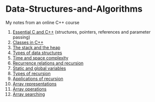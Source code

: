 # Data-Structures-and-Algorithms
My notes from an online C++ course

1. [Essential C and C++](/1_Essential_C_and_C++.md) (structures, pointers, references and parameter passing)
2. [Classes in C++](/2_Classes_in_C++.md)
3. [The stack and the heap](/3_Stack_and_Heap.md)
4. [Types of data structures](4_Types_of_data_structures.md)
5. [Time and space complexity](5_Time_and_space_complexity.md)
6. [Recurrence relations and recursion](6_Recurrence_relations.md)
7. [Static and global variables](7_Static_and_global_variables.md)
8. [Types of recursion](8_Types_of_recursion.md)
9. [Applications of recursion](9_Recursive_function_applications.md)
10. [Array representations](10_Array_representations.md)
11. [Array operations](11_Array_operations.md)
12. [Array searching](12_SearchingArrays.md)